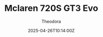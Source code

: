 ---
title: "Mclaren 720S GT3 Evo"
meta_title: ""
description: "Mclaren 720S GT3 Evo 2023 for Assetto Corsa by FSR"
date: 2025-04-26T10:14:00Z
thumb: GI59Xsv
mainimage: jTB6vCp
cargallery: ["tN7iC29", "Ei8hgRz", "ZnDXurV"]
categories: ["Car"]
author: "Theodora"
tags: ["McLaren", "GT3", "Le Mans", "England", "WEC", "IMSA", "Sports Car", "2023", "FSR"]
draft: false
link: https://ouo.io/w2AndQA
zipsize: "265 MB"
manu: McLaren
country: England
year: 2023
class: GT3
drivetrain: RWD
engine: M840T 4.0l V8
power: "540 bHP"
torque: "582"
mass: "1355"
speed: "280"
accel: "3.5 seconds"
gb: "6-speed"
creator: FSR
creatorfull: First Studio Race
creator2: ACF
version: "0.95"
csp: "0.2.2"
carname: "McLaren 720S GT3 Evo"
folder: "mclaren_720s_gt3_evo_endurance"
livery: "Included"
# vars: ["Carbon"]
r2r: 0
host: mods
---